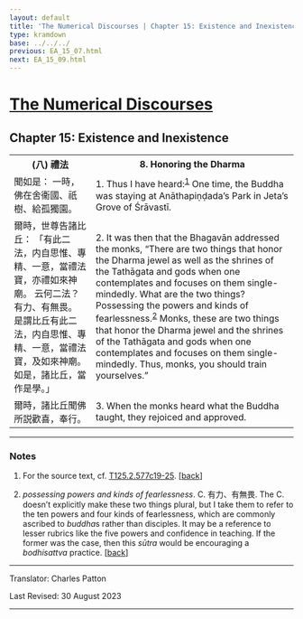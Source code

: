 ```yaml
---
layout: default
title: 'The Numerical Discourses | Chapter 15: Existence and Inexistence | 8. Honoring the Dharma'
type: kramdown
base: ../../../
previous: EA_15_07.html
next: EA_15_09.html
---
```


<h1><a href='../index.html'>The Numerical Discourses</a></h1>
<h2>Chapter 15: Existence and Inexistence</h2>

<table class="trans">
  <th class='ch'>(八) 禮法</th>
  <th class='en'>8. Honoring the Dharma</th>
  <tr>
    <td class='ch' title='T125.2.577c19'>聞如是： 一時，佛在舍衞國、祇樹、給孤獨園。</td>
    <td id='p1'>1. Thus I have heard:<sup id="ref1"><a href="#n1">1</a></sup> One time, the Buddha was staying at Anāthapiṇḍada’s Park in Jeta’s Grove of Śrāvastī.</td>
  </tr>
  <tr>
    <td class='ch' title='T125.2.577c20'>爾時，世尊告諸比丘： 「有此二法，内自思惟、專精、一意，當禮法寶，亦禮如來神廟。 云何二法？ 有力、有無畏。 是謂比丘有此二法，内自思惟、專精、一意，當禮法寶，及如來神廟。 如是，諸比丘，當作是學。」</td>
    <td id='p2'>2. It was then that the Bhagavān addressed the monks, “There are two things that honor the Dharma jewel as well as the shrines of the Tathāgata and gods when one contemplates and focuses on them single-mindedly. What are the two things? Possessing the powers and kinds of fearlessness.<sup id="ref2"><a href="#n2">2</a></sup> Monks, these are two things that honor the Dharma jewel and the shrines of the Tathāgata and gods when one contemplates and focuses on them single-mindedly. Thus, monks, you should train yourselves.”</td>
  </tr>
  <tr>
    <td class='ch' title='T125.2.577c24'>爾時，諸比丘聞佛所説歡喜，奉行。</td>
    <td id='p3'>3. When the monks heard what the Buddha taught, they rejoiced and approved.</td>
  </tr>
</table>

<hr/>

<h3 id="notes">Notes</h3>

<ol class="notes-list">
<li id="n1"><p>For the source text, cf. <a href="https://cbetaonline.dila.edu.tw/zh/T02n0125_p0577c19" target="_blank">T125.2.577c19-25</a>. [<a href="#ref1">back</a>]</p></li>
<li id="n2"><p><em>possessing powers and kinds of fearlessness</em>. C. 有力、有無畏. The C. doesn’t explicitly make these two things plural, but I take them to refer to the ten powers and four kinds of fearlessness, which are commonly ascribed to <em>buddha</em>s rather than disciples. It may be a reference to lesser rubrics like the five powers and confidence in teaching. If the former was the case, then this <em>sūtra</em> would be encouraging a <em>bodhisattva</em> practice. [<a href="#ref2">back</a>]</p></li>
</ol>
<hr/>

<p class="translator">Translator: Charles Patton</p>
<p class='revised'>Last Revised: 30 August 2023</p>

<hr/>